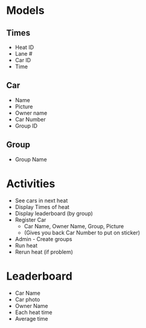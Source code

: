 # Models
## Times
* Heat ID
* Lane #
* Car ID
* Time

## Car
 * Name
 * Picture
 * Owner name
 * Car Number
 * Group ID

## Group
 * Group Name


# Activities
* See cars in next heat
* Display Times of heat
* Display leaderboard (by group)
* Register Car
  * Car Name, Owner Name, Group, Picture
  * (Gives you back Car Number to put on sticker)
* Admin - Create groups
* Run heat
* Rerun heat (if problem)

# Leaderboard
* Car Name
* Car photo
* Owner Name 
* Each heat time
* Average time